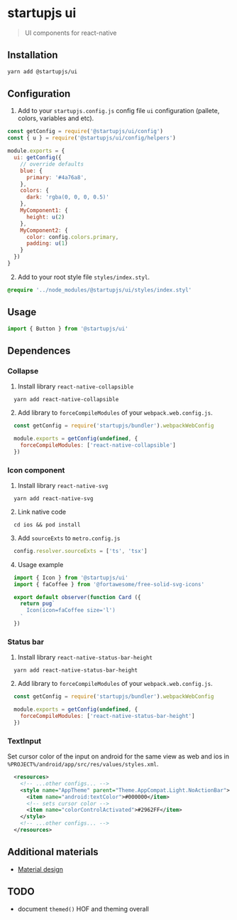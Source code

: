 # startupjs ui
> UI components for react-native

## Installation

```sh
yarn add @startupjs/ui
```

## Configuration
1. Add to your `startupjs.config.js` config file `ui` configuration (pallete, colors, variables and etc).

```js
const getConfig = require('@startupjs/ui/config')
const { u } = require('@startupjs/ui/config/helpers')

module.exports = {
  ui: getConfig({
    // override defaults
    blue: {
      primary: '#4a76a8',
    },
    colors: {
      dark: 'rgba(0, 0, 0, 0.5)'
    },
    MyComponent1: {
      height: u(2)
    },
    MyComponent2: {
      color: config.colors.primary,
      padding: u(1)
    }
  })
}
```

2. Add to your root style file `styles/index.styl`.
```css
@require '../node_modules/@startupjs/ui/styles/index.styl'
```

## Usage
```js
import { Button } from '@startupjs/ui'
```

## Dependences

### Collapse

1. Install library `react-native-collapsible`
```
  yarn add react-native-collapsible
```

2. Add library to `forceCompileModules` of your `webpack.web.config.js`.
```js
  const getConfig = require('startupjs/bundler').webpackWebConfig

  module.exports = getConfig(undefined, {
    forceCompileModules: ['react-native-collapsible']
  })
```

### Icon component

1. Install library `react-native-svg`
```
  yarn add react-native-svg
```

2. Link native code
```
  cd ios && pod install
```

3. Add `sourceExts` to `metro.config.js`
```js
  config.resolver.sourceExts = ['ts', 'tsx']
```

4. Usage example
```js
  import { Icon } from '@startupjs/ui'
  import { faCoffee } from '@fortawesome/free-solid-svg-icons'

  export default observer(function Card ({
    return pug`
      Icon(icon=faCoffee size='l')
    `
  })
```

### Status bar

1. Install library `react-native-status-bar-height`
```
  yarn add react-native-status-bar-height
```

2. Add library to `forceCompileModules` of your `webpack.web.config.js`.
```js
  const getConfig = require('startupjs/bundler').webpackWebConfig

  module.exports = getConfig(undefined, {
    forceCompileModules: ['react-native-status-bar-height']
  })
```

### TextInput
Set cursor color of the input on android for the same view as web
and ios in `%PROJECT%/android/app/src/res/values/styles.xml`.

```xml
  <resources>
    <!-- ...other configs... -->
    <style name="AppTheme" parent="Theme.AppCompat.Light.NoActionBar">
      <item name="android:textColor">#000000</item>
      <!-- sets cursor color -->
      <item name="colorControlActivated">#2962FF</item>
    </style>
    <!-- ...other configs... -->
  </resources>
```

## Additional materials
- [Material design](https://material.io/design/)

## TODO

- document `themed()` HOF and theming overall
